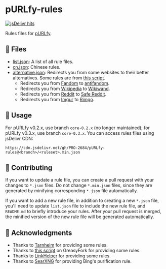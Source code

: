 # pURLfy-rules

[![jsDelivr hits](https://data.jsdelivr.com/v1/package/gh/PRO-2684/pURLfy-rules/badge?style=rounded)](https://www.jsdelivr.com/package/gh/PRO-2684/pURLfy-rules?tab=stats)

Rules files for [pURLfy](https://github.com/PRO-2684/pURLfy).

## 📃 Files

- [list.json](list.json): A list of all rule files.
- [cn.json](cn.json): Chinese rules.
- [alternative.json](alternative.json): Redirects you from some websites to their better alternatives. Some rules are from [this script](https://greasyfork.org/scripts/483597).
    - Redirects you from [Fandom](https://www.fandom.com/) to [antifandom](https://antifandom.com/).
    - Redirects you from [Wikipedia](https://www.wikipedia.org/) to [Wikiwand](https://www.wikiwand.com/).
    - Redirects you from [Reddit](https://www.reddit.com/) to [Safe Reddit](https://safereddit.com/).
    - Redirects you from [Imgur](https://imgur.com/) to [Rimgo](https://rimgo.privacyredirect.com/).

## 🤔 Usage

For pURLfy v0.2.x, use branch `core-0.2.x` (no longer maintained); for pURLfy v0.3.x, use branch `core-0.3.x`. You can access rules files using jsDelivr CDN:

```plaintext
https://cdn.jsdelivr.net/gh/PRO-2684/pURLfy-rules@<branch>/<ruleset>.min.json
```

## 💖 Contributing

If you want to update a rule file, you can create a pull request with your changes to `*.json` files. Do not change `*.min.json` files, since they are generated by minifying corresponding `*.json` file automatically.

If you want to add a new rule file, in addition to creating a new `*.json` file, you'll need to update `list.json` file to include the new rule file, and `README.md` to briefly introduce your rules. After your pull request is merged, the minified version of the new rule file will be generated automatically.

## 🎉 Acknowledgments

- Thanks to [Tarnhelm](https://tarnhelm.project.ac.cn/) for providing some rules.
- Thanks to [this script](https://greasyfork.org/scripts/412612) on GreasyFork for providing some rules.
- Thanks to [LinkHelper](https://github.com/oneNorth7/LinkHelper) for providing some rules.
- Thanks to [SearXNG](https://github.com/searxng/searxng/blob/f1a148f53e9fbd10e95baa442b40327732259f25/searx/engines/bing.py#L148) for providing Bing's purification rule.
